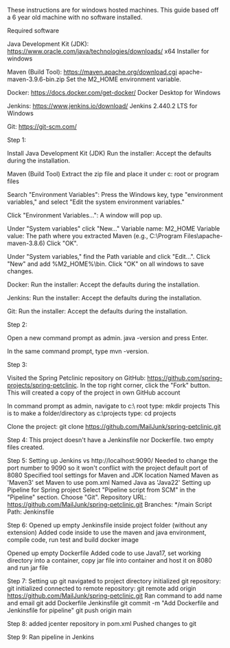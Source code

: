 These instructions are for windows hosted machines.  This guide based off a 6 year old machine with no software installed.

Required software

Java Development Kit (JDK):
https://www.oracle.com/java/technologies/downloads/
x64 Installer for windows

Maven (Build Tool):
https://maven.apache.org/download.cgi
apache-maven-3.9.6-bin.zip
Set the M2_HOME environment variable.

Docker:
https://docs.docker.com/get-docker/
Docker Desktop for Windows

Jenkins:
https://www.jenkins.io/download/
Jenkins 2.440.2 LTS for Windows

Git:
https://git-scm.com/


Step 1:

Install Java Development Kit (JDK)
Run the installer: Accept the defaults during the installation.

Maven (Build Tool)
Extract the zip file and place it under c: root or program files

Search "Environment Variables": Press the Windows key, type "environment variables," and select "Edit the system environment variables."

Click "Environment Variables...": A window will pop up.

Under "System variables" click "New..."
Variable name: M2_HOME
Variable value: The path where you extracted Maven (e.g., C:\Program Files\apache-maven-3.8.6)
Click "OK".

Under "System variables," find the Path variable and click "Edit...".
Click "New" and add %M2_HOME%\bin.
Click "OK" on all windows to save changes.

Docker:
Run the installer: Accept the defaults during the installation.

Jenkins:
Run the installer: Accept the defaults during the installation.

Git:
Run the installer: Accept the defaults during the installation.


Step 2:

Open a new command prompt as admin.
java -version and press Enter. 

In the same command prompt, type mvn -version. 



Step 3:

Visited the Spring Petclinic repository on GitHub: https://github.com/spring-projects/spring-petclinic.
In the top right corner, click the "Fork" button. This will created a copy of the project in own GitHub account 


In command prompt as admin, navigate to c:\ root
type: mkdir projects
This is to make a folder/directory as c:\projects
type: cd projects

Clone the project: 
git clone https://github.com/MailJunk/spring-petclinic.git

Step 4:
This project doesn't have a Jenkinsfile nor Dockerfile.  two empty files created.

Step 5:
Setting up Jenkins vs http://localhost:9090/
Needed to change the port number to 9090 so it won't conflict with the project default port of 8080
Specified tool settings for Maven and JDK location
Named Maven as 'Maven3'
set Maven to use pom.xml
Named Java as  'Java22'
Setting up Pipeline for Spring project
Select "Pipeline script from SCM" in the "Pipeline" section.
Choose "Git".
Repository URL: https://github.com/MailJunk/spring-petclinic.git
Branches: */main
Script Path: Jenkinsfile

Step 6:
Opened up empty Jenkinsfile inside project folder (without any extension)
Added code inside to use the maven and java environment, compile code, run test and build docker image

Opened up empty Dockerfile
Added code to use Java17, set working directory into a container, copy jar file into container and host it on 8080 and run jar file

Step 7:
Setting up git
navigated to project directory
initialized git repository: git initialized
connected to remote repository:  git remote add origin https://github.com/MailJunk/spring-petclinic.git 
Ran command to add name and email
git add Dockerfile Jenkinsfile
git commit -m "Add Dockerfile and Jenkinsfile for pipeline"
git push origin main

Step 8:
added jcenter repository in pom.xml
Pushed changes to git

Step 9:
Ran pipeline in Jenkins



